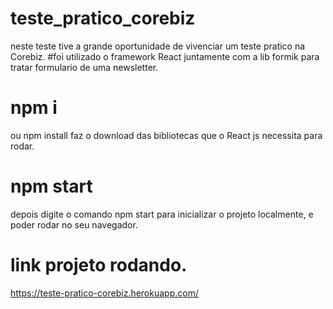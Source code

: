 # teste_pratico_corebiz
neste teste tive a grande oportunidade de vivenciar um teste pratico na Corebiz.
#foi utilizado o framework React juntamente com a lib formik para tratar formulario de uma newsletter.
# npm i
ou npm install faz o download das bibliotecas que o React js necessita para rodar.
# npm start
depois digite o comando npm start para inicializar o projeto localmente, e poder rodar no seu navegador.

# link projeto rodando.
https://teste-pratico-corebiz.herokuapp.com/
